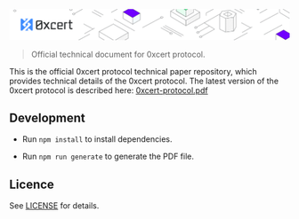 <img src="assets/cover.png" />

> Official technical document for 0xcert protocol.

This is the official 0xcert protocol technical paper repository, which provides technical details of the 0xcert protocol. The latest version of the 0xcert protocol is described here: [0xcert-protocol.pdf](dist/0xcert-protocol-technical-paper.pdf)

## Development

* Run `npm install` to install dependencies.

* Run `npm run generate` to generate the PDF file.

## Licence

See [LICENSE](./LICENSE) for details.

